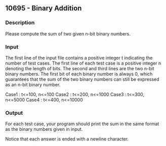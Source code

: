 ## 10695 - Binary Addition

### Description

Please compute the sum of two given n-bit binary numbers.

### Input

The first line of the input file contains a positive integer t indicating the number of test cases. The first line of each test case is a positive integer n denoting the length of bits. The second and third lines are the two n-bit binary numbers. The first bit of each binary number is always 0, which guarantees that the sum of the two binary numbers can still be expressed as an n-bit binary number.

Case1 : t<=100, n<=100
Case2 : t<=200, n<=1000
Case3 : t<=300, n<=5000
Case4 : t<=400, n<=10000

### Output

For each test case, your program should print the sum in the same format as the binary numbers given in input.

Notice that each answer is ended with a newline character.